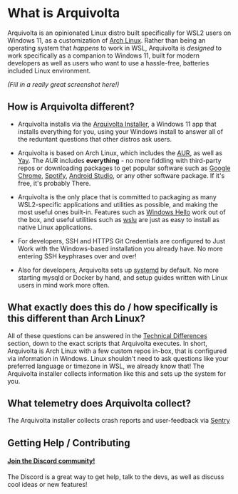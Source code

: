 # What is Arquivolta

Arquivolta is an opinionated Linux distro built specifically for WSL2 users on Windows 11, as a customization of [Arch Linux](https://archlinux.org). Rather than being an operating system that _happens_ to work in WSL, Arquivolta is _designed_ to work specifically as a companion to Windows 11, built for modern developers as well as users who want to use a hassle-free, batteries included Linux environment.

_(Fill in a really great screenshot here!)_

## How is Arquivolta different?

- Arquivolta installs via the [Arquivolta Installer](https://link/to/download/page), a Windows 11 app that installs everything for you, using your Windows install to answer all of the reduntant questions that other distros ask users.

- Arquivolta is based on Arch Linux, which includes the [AUR](https://aur.archlinux.org), as well as [Yay](https://github.com/Jguer/yay). The AUR includes **everything** - no more fiddling with third-party repos or downloading packages to get popular software such as [Google Chrome](https://aur.archlinux.org/packages/google-chrome), [Spotify](https://aur.archlinux.org/packages/spotify), [Android Studio](https://aur.archlinux.org/packages/android-studio), or any other software package. If it's free, it's probably There.

- Arquivolta is the only place that is committed to packaging as many WSL2-specific applications and utilities as possible, and making the most useful ones built-in. Features such as [Windows Hello](https://link/to/that/thing) work out of the box, and useful utilities such as [wslu](https://github.com/wslutilities/wslu) are just as easy to install as native Linux applications.

- For developers, SSH and HTTPS Git Credentials are configured to Just Work with the Windows-based installation you already have. No more entering SSH keyphrases over and over!

- Also for developers, Arquivolta sets up [systemd](https://en.wikipedia.org/wiki/Systemd) by default. No more starting mysqld or Docker by hand, and setup guides written with Linux users in mind work more often.

## What exactly does this do / how specifically is this different than Arch Linux?

All of these questions can be answered in the [Technical Differences](details/differences.md) section, down to the exact scripts that Arquivolta executes. In short, Arquivolta is Arch Linux with a few custom repos in-box, that is configured via information in Windows. Linux shouldn't need to ask questions like your preferred language or timezone in WSL, we already know that! The Arquivolta installer collects information like this and sets up the system for you.

## What telemetry does Arquivolta collect?

The Arquivolta installer collects crash reports and user-feedback via [Sentry](https://sentry.io)

## Getting Help / Contributing

#### [Join the Discord community!](https://discord.gg/yJHg3Khvnk)

The Discord is a great way to get help, talk to the devs, as well as discuss cool ideas or new features!
